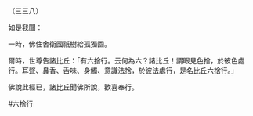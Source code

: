 （三三八）

如是我聞：

一時，佛住舍衛國祇樹給孤獨園。

爾時，世尊告諸比丘：「有六捨行。云何為六？諸比丘！謂眼見色捨，於彼色處行。耳聲、鼻香、舌味、身觸、意識法捨，於彼法處行，是名比丘六捨行。」

佛說此經已，諸比丘聞佛所說，歡喜奉行。



#六捨行
